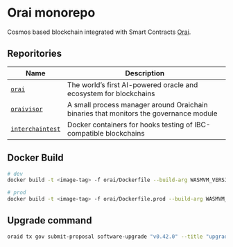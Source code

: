 # Orai monorepo

Cosmos based blockchain integrated with Smart Contracts [Orai](https://orai.io).

## Reporitories

| Name                               | Description                                                                           |
| ---------------------------------- | ------------------------------------------------------------------------------------- |
| [`orai`](orai)                     | The world’s first AI-powered oracle and ecosystem for blockchains                     |
| [`oraivisor`](oraivisor)           | A small process manager around Oraichain binaries that monitors the governance module |
| [`interchaintest`](interchaintest) | Docker containers for hooks testing of IBC-compatible blockchains                     |

## Docker Build

```bash
# dev
docker build -t <image-tag> -f orai/Dockerfile --build-arg WASMVM_VERSION=v1.5.2 --build-arg VERSION=v0.42.0 .

# prod
docker build -t <image-tag> -f orai/Dockerfile.prod --build-arg WASMVM_VERSION=v1.5.2 --build-arg VERSION=v0.42.0 .
```

## Upgrade command

```bash
oraid tx gov submit-proposal software-upgrade "v0.42.0" --title "upgrade Oraichain network to v0.42.0" --description "Please visit https://github.com/oraichain/orai/releases/tag/v0.42.0 to view the CHANGELOG for this upgrade" --from wallet --upgrade-height 21627705 --upgrade-info "https://github.com/oraichain/orai/releases/download/v0.42.0/manifest.json" --deposit 10000000orai --chain-id Oraichain -y -b block --gas-prices 0.001orai --gas 20000000 --node https://rpc.orai.io:443
```